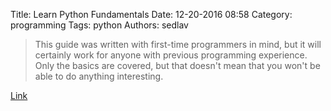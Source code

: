 Title: Learn Python Fundamentals
Date: 12-20-2016 08:58
Category: programming
Tags: python
Authors: sedlav

> This guide was written with first-time programmers in mind, but it will certainly work for anyone with previous programming experience. Only the basics are covered, but that doesn't mean that you won't be able to do anything interesting.

[Link](https://linuxconfig.org/learn-python-fundamentals)

